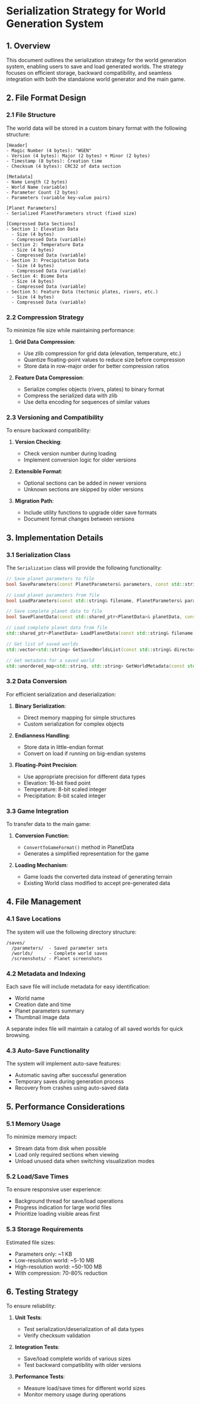 # Serialization Strategy for World Generation System

## 1. Overview

This document outlines the serialization strategy for the world generation system, enabling users to save and load generated worlds. The strategy focuses on efficient storage, backward compatibility, and seamless integration with both the standalone world generator and the main game.

## 2. File Format Design

### 2.1 File Structure

The world data will be stored in a custom binary format with the following structure:

```
[Header]
- Magic Number (4 bytes): "WGEN"
- Version (4 bytes): Major (2 bytes) + Minor (2 bytes)
- Timestamp (8 bytes): Creation time
- Checksum (4 bytes): CRC32 of data section

[Metadata]
- Name Length (2 bytes)
- World Name (variable)
- Parameter Count (2 bytes)
- Parameters (variable key-value pairs)

[Planet Parameters]
- Serialized PlanetParameters struct (fixed size)

[Compressed Data Sections]
- Section 1: Elevation Data
  - Size (4 bytes)
  - Compressed Data (variable)
- Section 2: Temperature Data
  - Size (4 bytes)
  - Compressed Data (variable)
- Section 3: Precipitation Data
  - Size (4 bytes)
  - Compressed Data (variable)
- Section 4: Biome Data
  - Size (4 bytes)
  - Compressed Data (variable)
- Section 5: Feature Data (tectonic plates, rivers, etc.)
  - Size (4 bytes)
  - Compressed Data (variable)
```

### 2.2 Compression Strategy

To minimize file size while maintaining performance:

1. **Grid Data Compression**:
   - Use zlib compression for grid data (elevation, temperature, etc.)
   - Quantize floating-point values to reduce size before compression
   - Store data in row-major order for better compression ratios

2. **Feature Data Compression**:
   - Serialize complex objects (rivers, plates) to binary format
   - Compress the serialized data with zlib
   - Use delta encoding for sequences of similar values

### 2.3 Versioning and Compatibility

To ensure backward compatibility:

1. **Version Checking**:
   - Check version number during loading
   - Implement conversion logic for older versions

2. **Extensible Format**:
   - Optional sections can be added in newer versions
   - Unknown sections are skipped by older versions

3. **Migration Path**:
   - Include utility functions to upgrade older save formats
   - Document format changes between versions

## 3. Implementation Details

### 3.1 Serialization Class

The `Serialization` class will provide the following functionality:

```cpp
// Save planet parameters to file
bool SaveParameters(const PlanetParameters& parameters, const std::string& filename);

// Load planet parameters from file
bool LoadParameters(const std::string& filename, PlanetParameters& parameters);

// Save complete planet data to file
bool SavePlanetData(const std::shared_ptr<PlanetData>& planetData, const std::string& filename);

// Load complete planet data from file
std::shared_ptr<PlanetData> LoadPlanetData(const std::string& filename);

// Get list of saved worlds
std::vector<std::string> GetSavedWorldsList(const std::string& directory);

// Get metadata for a saved world
std::unordered_map<std::string, std::string> GetWorldMetadata(const std::string& filename);
```

### 3.2 Data Conversion

For efficient serialization and deserialization:

1. **Binary Serialization**:
   - Direct memory mapping for simple structures
   - Custom serialization for complex objects

2. **Endianness Handling**:
   - Store data in little-endian format
   - Convert on load if running on big-endian systems

3. **Floating-Point Precision**:
   - Use appropriate precision for different data types
   - Elevation: 16-bit fixed point
   - Temperature: 8-bit scaled integer
   - Precipitation: 8-bit scaled integer

### 3.3 Game Integration

To transfer data to the main game:

1. **Conversion Function**:
   - `ConvertToGameFormat()` method in PlanetData
   - Generates a simplified representation for the game

2. **Loading Mechanism**:
   - Game loads the converted data instead of generating terrain
   - Existing World class modified to accept pre-generated data

## 4. File Management

### 4.1 Save Locations

The system will use the following directory structure:

```
/saves/
  /parameters/  - Saved parameter sets
  /worlds/      - Complete world saves
  /screenshots/ - Planet screenshots
```

### 4.2 Metadata and Indexing

Each save file will include metadata for easy identification:

- World name
- Creation date and time
- Planet parameters summary
- Thumbnail image data

A separate index file will maintain a catalog of all saved worlds for quick browsing.

### 4.3 Auto-Save Functionality

The system will implement auto-save features:

- Automatic saving after successful generation
- Temporary saves during generation process
- Recovery from crashes using auto-saved data

## 5. Performance Considerations

### 5.1 Memory Usage

To minimize memory impact:

- Stream data from disk when possible
- Load only required sections when viewing
- Unload unused data when switching visualization modes

### 5.2 Load/Save Times

To ensure responsive user experience:

- Background thread for save/load operations
- Progress indication for large world files
- Prioritize loading visible areas first

### 5.3 Storage Requirements

Estimated file sizes:

- Parameters only: ~1 KB
- Low-resolution world: ~5-10 MB
- High-resolution world: ~50-100 MB
- With compression: 70-80% reduction

## 6. Testing Strategy

To ensure reliability:

1. **Unit Tests**:
   - Test serialization/deserialization of all data types
   - Verify checksum validation

2. **Integration Tests**:
   - Save/load complete worlds of various sizes
   - Test backward compatibility with older versions

3. **Performance Tests**:
   - Measure load/save times for different world sizes
   - Monitor memory usage during operations
